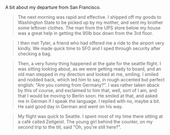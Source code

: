A bit about my departure from San Francisco.

> The next morning was rapid and effective. I shipped off my goods to
Washington State to be picked up by my mother, and sent my brother
some leftover clothes. The man from the UPS store below my house was a
great help in getting the 90lb box down from the 3rd floor.

> I then met Tyler, a friend who had offered me a ride to the airport very
kindly. We made quick time to SFO and I sped through security after
checking a bag.

> Then, a very funny thing happened at the gate for the seattle flight.
I was sitting looking about, as we were getting ready to board, and
an old man stepped in my direction and looked at me, smiling. I smiled
and nodded back, which led him to say, in rough accented but perfect
english: "Are you coming from Germany?". I was rather taken aback by this
of course, and exclaimed to him that, well, sort of I am, and that I would
be moving to Berlin soon. He smiled at that, and asked me in German
if I speak the language. I replied with no, maybe a bit. He said good day
in German and went on his way.

> My flight was quick to Seattle. I spent most of my time there sitting
at a café called Zeitgeist. The young girl behind the counter, on
my second trip to the till, said "Oh, you're still here?".
